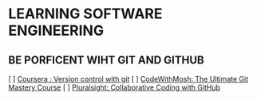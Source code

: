 # LEARNING SOFTWARE ENGINEERING

## BE PORFICENT WIHT GIT AND GITHUB
[ ] [Coursera : Version control with git](https://www.coursera.org/learn/version-control-with-git: )
[ ] [CodeWithMosh: The Ultimate Git Mastery Course](https://codewithmosh.com/p/the-ultimate-git-course)
[ ] [Pluralsight: Collaborative Coding with GitHub](https://www.pluralsight.com/paths/collaborative-coding-with-github) 
